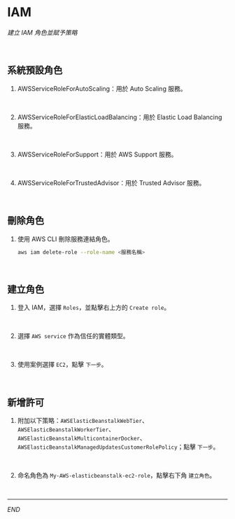 # IAM

_建立 IAM 角色並賦予策略_

<br>

## 系統預設角色

1. AWSServiceRoleForAutoScaling：用於 Auto Scaling 服務。

<br>

2. AWSServiceRoleForElasticLoadBalancing：用於 Elastic Load Balancing 服務。

<br>

3. AWSServiceRoleForSupport：用於 AWS Support 服務。

<br>

4. AWSServiceRoleForTrustedAdvisor：用於 Trusted Advisor 服務。

<br>

## 刪除角色 

1. 使用 AWS CLI 刪除服務連結角色。

    ```bash
    aws iam delete-role --role-name <服務名稱>
    ```

<br>

## 建立角色

1. 登入 IAM，選擇 `Roles`，並點擊右上方的 `Create role`。

<br>

2. 選擇 `AWS service` 作為信任的實體類型。

<br>

3. 使用案例選擇 `EC2`，點擊 `下一步`。

<br>

## 新增許可

1. 附加以下策略：`AWSElasticBeanstalkWebTier`、`AWSElasticBeanstalkWorkerTier`、`AWSElasticBeanstalkMulticontainerDocker`、`AWSElasticBeanstalkManagedUpdatesCustomerRolePolicy`；點擊 `下一步`。

<br>

2. 命名角色為 `My-AWS-elasticbeanstalk-ec2-role`，點擊右下角 `建立角色`。

<br>

___

_END_
